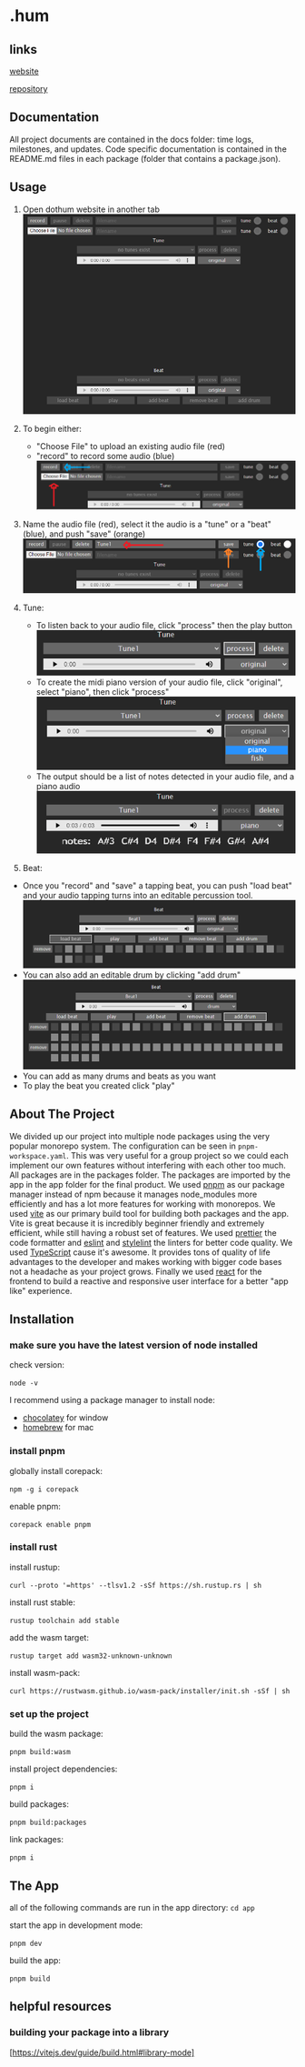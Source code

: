 # .hum

## links

[website](https://dothum.app/)

[repository](https://github.com/seeker-3/dothum/)

## Documentation

All project documents are contained in the docs folder: time logs, milestones, and updates. Code specific documentation is contained in the README.md files in each package (folder that contains a package.json).

## Usage

1. Open dothum website in another tab
   ![I1:](/images/Original1.0.png)
2. To begin either:

   - "Choose File" to upload an existing audio file (red)
   - "record" to record some audio (blue)
     ![I2](/images/Original2.0.png)

3. Name the audio file (red), select it the audio is a "tune" or a "beat" (blue), and push "save" (orange)
   ![I3](/images/Original3.0.png)
4. Tune:

   - To listen back to your audio file, click "process" then the play button
     ![I4](/images/Original4.0.png)
   - To create the midi piano version of your audio file, click "original", select "piano", then click "process"
     ![I5](/images/Original5.0.png)
   - The output should be a list of notes detected in your audio file, and a piano audio
     ![I6](/images/Original6.0.png)

5. Beat:

- Once you "record" and "save" a tapping beat, you can push "load beat" and your audio tapping turns into an editable percussion tool.
  ![I7](/images/Original7.0.png)
- You can also add an editable drum by clicking "add drum"
  ![I8](/images/Original8.0.png)
- You can add as many drums and beats as you want
- To play the beat you created click "play"

## About The Project

We divided up our project into multiple node packages using the very popular monorepo system. The configuration can be seen in `pnpm-workspace.yaml`. This was very useful for a group project so we could each implement our own features without interfering with each other too much. All packages are in the packages folder. The packages are imported by the app in the app folder for the final product. We used [pnpm](https://pnpm.io/) as our package manager instead of npm because it manages node_modules more efficiently and has a lot more features for working with monorepos. We used [vite](https://vitejs.dev/) as our primary build tool for building both packages and the app. Vite is great because it is incredibly beginner friendly and extremely efficient, while still having a robust set of features. We used [prettier](https://prettier.io/) the code formatter and [eslint](https://eslint.org/) and [stylelint](https://stylelint.io/) the linters for better code quality. We used [TypeScript](https://www.typescriptlang.org/) cause it's awesome. It provides tons of quality of life advantages to the developer and makes working with bigger code bases not a headache as your project grows. Finally we used [react](https://reactjs.org/) for the frontend to build a reactive and responsive user interface for a better "app like" experience.

## Installation

### make sure you have the latest version of node installed

check version:

`node -v`

I recommend using a package manager to install node:

- [chocolatey](https://chocolatey.org/) for window
- [homebrew](https://brew.sh/) for mac

### install pnpm

globally install corepack:

`npm -g i corepack`

enable pnpm:

`corepack enable pnpm`

### install rust

install rustup:

`curl --proto '=https' --tlsv1.2 -sSf https://sh.rustup.rs | sh`

install rust stable:

`rustup toolchain add stable`

add the wasm target:

`rustup target add wasm32-unknown-unknown`

install wasm-pack:

`curl https://rustwasm.github.io/wasm-pack/installer/init.sh -sSf | sh`

### set up the project

build the wasm package:

`pnpm build:wasm`

install project dependencies:

`pnpm i`

build packages:

`pnpm build:packages`

link packages:

`pnpm i`

## The App

all of the following commands are run in the app directory: `cd app`

start the app in development mode:

`pnpm dev`

build the app:

`pnpm build`

## helpful resources

### building your package into a library

[https://vitejs.dev/guide/build.html#library-mode]
